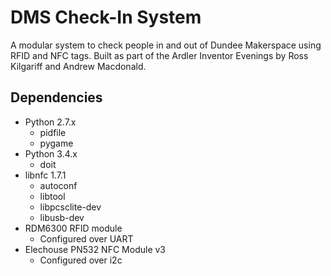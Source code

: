 # DMS Check-In System

A modular system to check people in and out of Dundee Makerspace using RFID and NFC tags. Built as part of the Ardler Inventor Evenings by Ross Kilgariff and Andrew Macdonald.

## Dependencies

- Python 2.7.x
	- pidfile
	- pygame
- Python 3.4.x
	- doit
- libnfc 1.7.1
	- autoconf
	- libtool
	- libpcsclite-dev
	- libusb-dev
- RDM6300 RFID module
	- Configured over UART
- Elechouse PN532 NFC Module v3
	- Configured over i2c
